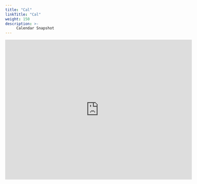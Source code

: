 ```yaml
---
title: "Cal"
linkTitle: "Cal"
weight: 150
description: >-
     Calendar Snapshot
---
```

<iframe src="https://calendar.google.com/calendar/embed?src=calendar%40islandviewpta.org&ctz=America%2FLos_Angeles" width="600" height="450" frameborder="0" style="border:0" allowfullscreen></iframe>
